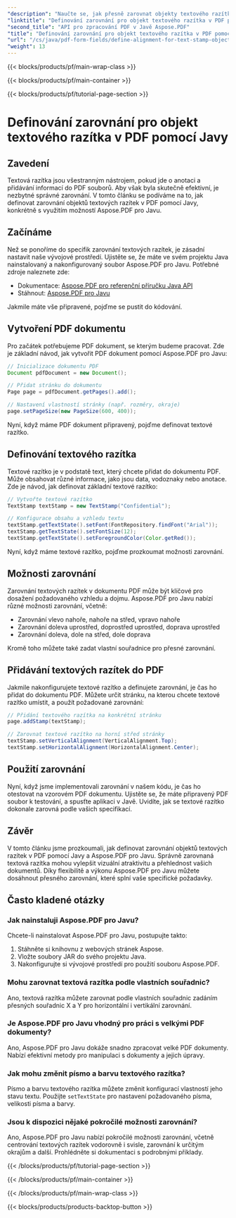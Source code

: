 ```yaml
---
"description": "Naučte se, jak přesně zarovnat objekty textového razítka v PDF pomocí Javy s Aspose.PDF pro Javu. Vylepšete vzhled a čitelnost dokumentu."
"linktitle": "Definování zarovnání pro objekt textového razítka v PDF pomocí Javy"
"second_title": "API pro zpracování PDF v Javě Aspose.PDF"
"title": "Definování zarovnání pro objekt textového razítka v PDF pomocí Javy"
"url": "/cs/java/pdf-form-fields/define-alignment-for-text-stamp-object-in-pdf-using-java/"
"weight": 13
---
```


{{< blocks/products/pf/main-wrap-class >}}

{{< blocks/products/pf/main-container >}}

{{< blocks/products/pf/tutorial-page-section >}}

# Definování zarovnání pro objekt textového razítka v PDF pomocí Javy


## Zavedení

Textová razítka jsou všestranným nástrojem, pokud jde o anotaci a přidávání informací do PDF souborů. Aby však byla skutečně efektivní, je nezbytné správné zarovnání. V tomto článku se podíváme na to, jak definovat zarovnání objektů textových razítek v PDF pomocí Javy, konkrétně s využitím možností Aspose.PDF pro Javu.

## Začínáme

Než se ponoříme do specifik zarovnání textových razítek, je zásadní nastavit naše vývojové prostředí. Ujistěte se, že máte ve svém projektu Java nainstalovaný a nakonfigurovaný soubor Aspose.PDF pro Javu. Potřebné zdroje naleznete zde:

- Dokumentace: [Aspose.PDF pro referenční příručku Java API](https://reference.aspose.com/pdf/java/)
- Stáhnout: [Aspose.PDF pro Javu](https://releases.aspose.com/pdf/java/)

Jakmile máte vše připravené, pojďme se pustit do kódování.

## Vytvoření PDF dokumentu

Pro začátek potřebujeme PDF dokument, se kterým budeme pracovat. Zde je základní návod, jak vytvořit PDF dokument pomocí Aspose.PDF pro Javu:

```java
// Inicializace dokumentu PDF
Document pdfDocument = new Document();

// Přidat stránku do dokumentu
Page page = pdfDocument.getPages().add();

// Nastavení vlastností stránky (např. rozměry, okraje)
page.setPageSize(new PageSize(600, 400));
```

Nyní, když máme PDF dokument připravený, pojďme definovat textové razítko.

## Definování textového razítka

Textové razítko je v podstatě text, který chcete přidat do dokumentu PDF. Může obsahovat různé informace, jako jsou data, vodoznaky nebo anotace. Zde je návod, jak definovat základní textové razítko:

```java
// Vytvořte textové razítko
TextStamp textStamp = new TextStamp("Confidential");

// Konfigurace obsahu a vzhledu textu
textStamp.getTextState().setFont(FontRepository.findFont("Arial"));
textStamp.getTextState().setFontSize(12);
textStamp.getTextState().setForegroundColor(Color.getRed());
```

Nyní, když máme textové razítko, pojďme prozkoumat možnosti zarovnání.

## Možnosti zarovnání

Zarovnání textových razítek v dokumentu PDF může být klíčové pro dosažení požadovaného vzhledu a dojmu. Aspose.PDF pro Javu nabízí různé možnosti zarovnání, včetně:

- Zarovnání vlevo nahoře, nahoře na střed, vpravo nahoře
- Zarovnání doleva uprostřed, doprostřed uprostřed, doprava uprostřed
- Zarovnání doleva, dole na střed, dole doprava

Kromě toho můžete také zadat vlastní souřadnice pro přesné zarovnání.

## Přidávání textových razítek do PDF

Jakmile nakonfigurujete textové razítko a definujete zarovnání, je čas ho přidat do dokumentu PDF. Můžete určit stránku, na kterou chcete textové razítko umístit, a použít požadované zarovnání:

```java
// Přidání textového razítka na konkrétní stránku
page.addStamp(textStamp);

// Zarovnat textové razítko na horní střed stránky
textStamp.setVerticalAlignment(VerticalAlignment.Top);
textStamp.setHorizontalAlignment(HorizontalAlignment.Center);
```

## Použití zarovnání

Nyní, když jsme implementovali zarovnání v našem kódu, je čas ho otestovat na vzorovém PDF dokumentu. Ujistěte se, že máte připravený PDF soubor k testování, a spusťte aplikaci v Javě. Uvidíte, jak se textové razítko dokonale zarovná podle vašich specifikací.

## Závěr

V tomto článku jsme prozkoumali, jak definovat zarovnání objektů textových razítek v PDF pomocí Javy a Aspose.PDF pro Javu. Správně zarovnaná textová razítka mohou vylepšit vizuální atraktivitu a přehlednost vašich dokumentů. Díky flexibilitě a výkonu Aspose.PDF pro Javu můžete dosáhnout přesného zarovnání, které splní vaše specifické požadavky.

## Často kladené otázky

### Jak nainstaluji Aspose.PDF pro Javu?

Chcete-li nainstalovat Aspose.PDF pro Javu, postupujte takto:
1. Stáhněte si knihovnu z webových stránek Aspose.
2. Vložte soubory JAR do svého projektu Java.
3. Nakonfigurujte si vývojové prostředí pro použití souboru Aspose.PDF.

### Mohu zarovnat textová razítka podle vlastních souřadnic?

Ano, textová razítka můžete zarovnat podle vlastních souřadnic zadáním přesných souřadnic X a Y pro horizontální i vertikální zarovnání.

### Je Aspose.PDF pro Javu vhodný pro práci s velkými PDF dokumenty?

Ano, Aspose.PDF pro Javu dokáže snadno zpracovat velké PDF dokumenty. Nabízí efektivní metody pro manipulaci s dokumenty a jejich úpravy.

### Jak mohu změnit písmo a barvu textového razítka?

Písmo a barvu textového razítka můžete změnit konfigurací vlastností jeho stavu textu. Použijte `setTextState` pro nastavení požadovaného písma, velikosti písma a barvy.

### Jsou k dispozici nějaké pokročilé možnosti zarovnání?

Ano, Aspose.PDF pro Javu nabízí pokročilé možnosti zarovnání, včetně centrování textových razítek vodorovně i svisle, zarovnání k určitým okrajům a další. Prohlédněte si dokumentaci s podrobnými příklady.

{{< /blocks/products/pf/tutorial-page-section >}}

{{< /blocks/products/pf/main-container >}}

{{< /blocks/products/pf/main-wrap-class >}}

{{< blocks/products/products-backtop-button >}}